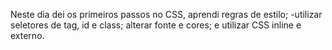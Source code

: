 Neste dia dei os primeiros passos no CSS, aprendi regras de estilo;
-utilizar seletores de tag, id e class;
alterar fonte e cores;
e utilizar CSS inline e externo.